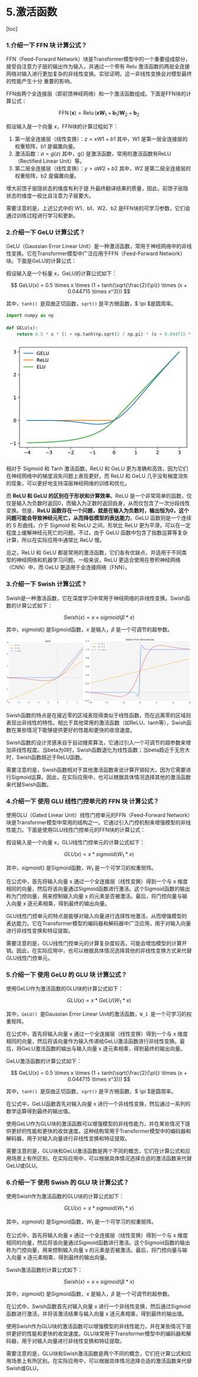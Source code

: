 # 5.激活函数

\[toc]

### 1.介绍一下 FFN 块 计算公式？

FFN（Feed-Forward Network）块是Transformer模型中的一个重要组成部分，接受自注意力子层的输出作为输入，并通过一个带有 Relu 激活函数的两层全连接网络对输入进行更加复杂的非线性变换。实验证明，这一非线性变换会对模型最终的性能产生十分 重要的影响。

FFN由两个全连接层（即前馈神经网络）和一个激活函数组成。下面是FFN块的计算公式：

$$
\operatorname{FFN}(\boldsymbol{x})=\operatorname{Relu}\left(\boldsymbol{x} \boldsymbol{W}_{1}+\boldsymbol{b}_{1}\right) \boldsymbol{W}_{2}+\boldsymbol{b}_{2}
$$

假设输入是一个向量 $x$，FFN块的计算过程如下：

1.  第一层全连接层（线性变换）：$z = xW1 + b1$    其中，W1 是第一层全连接层的权重矩阵，b1 是偏置向量。
2.  激活函数：$a = g(z)$    其中，g() 是激活函数，常用的激活函数有ReLU（Rectified Linear Unit）等。
3.  第二层全连接层（线性变换）：$y = aW2 + b2$    其中，W2 是第二层全连接层的权重矩阵，b2 是偏置向量。

增大前馈子层隐状态的维度有利于提 升最终翻译结果的质量，因此，前馈子层隐状态的维度一般比自注意力子层要大。

需要注意的是，上述公式中的 W1、b1、W2、b2 是FFN块的可学习参数，它们会通过训练过程进行学习和更新。

### 2.介绍一下 GeLU 计算公式？

GeLU（Gaussian Error Linear Unit）是一种激活函数，常用于神经网络中的非线性变换。它在Transformer模型中广泛应用于FFN（Feed-Forward Network）块。下面是GeLU的计算公式：

假设输入是一个标量 x，GeLU的计算公式如下：

$$
GeLU(x) = 0.5 \times x \times (1 + tanh(\sqrt{\frac{2}{\pi}} \times (x + 0.044715 \times x^3)))
$$

其中，`tanh() `是双曲正切函数，`sqrt()` 是平方根函数，$ \pi  $是圆周率。

```python
import numpy as np

def GELU(x):
    return 0.5 * x * (1 + np.tanh(np.sqrt(2 / np.pi) * (x + 0.044715 * np.power(x, 3))))
```

![](image/image_lfGfOdJaBd.png)

相对于 Sigmoid 和 Tanh 激活函数，ReLU 和 GeLU 更为准确和高效，因为它们在神经网络中的梯度消失问题上表现更好。而 ReLU 和 GeLU 几乎没有梯度消失的现象，可以更好地支持深层神经网络的训练和优化。

而 **ReLU 和 GeLU 的区别在于形状和计算效率**。ReLU 是一个非常简单的函数，仅仅是输入为负数时返回0，而输入为正数时返回自身，从而仅包含了一次分段线性变换。但是，**ReLU 函数存在一个问题，就是在输入为负数时，输出恒为0，这个问题可能会导致神经元死亡，从而降低模型的表达能力**。GeLU 函数则是一个连续的 S 形曲线，介于 Sigmoid 和 ReLU 之间，形状比 ReLU 更为平滑，可以在一定程度上缓解神经元死亡的问题。不过，由于 GeLU 函数中包含了指数运算等复杂计算，所以在实际应用中通常比 ReLU 慢。

总之，ReLU 和 GeLU 都是常用的激活函数，它们各有优缺点，并适用于不同类型的神经网络和机器学习问题。一般来说，ReLU 更适合使用在卷积神经网络（CNN）中，而 GeLU 更适用于全连接网络（FNN）。

### 3.介绍一下 Swish 计算公式？

Swish是一种激活函数，它在深度学习中常用于神经网络的非线性变换。Swish函数的计算公式如下：

$$
Swish(x) = x \times sigmoid(\beta * x)
$$

其中，$sigmoid()$ 是Sigmoid函数，$x$ 是输入，$\beta$ 是一个可调节的超参数。

![](image/image_fsNsrKj364.png)

Swish函数的特点是在接近零的区域表现得类似于线性函数，而在远离零的区域则表现出非线性的特性。相比于其他常用的激活函数（如ReLU、tanh等），Swish函数在某些情况下能够提供更好的性能和更快的收敛速度。

Swish函数的设计灵感来自于自动搜索算法，它通过引入一个可调节的超参数来增加非线性程度。当beta为0时，Swish函数退化为线性函数；当beta趋近于无穷大时，Swish函数趋近于ReLU函数。

需要注意的是，Swish函数相对于其他激活函数来说计算开销较大，因为它需要进行Sigmoid运算。因此，在实际应用中，也可以根据具体情况选择其他的激活函数来代替Swish函数。

### 4.介绍一下 使用 GLU 线性门控单元的 FFN 块 计算公式？

使用GLU（Gated Linear Unit）线性门控单元的FFN（Feed-Forward Network）块是Transformer模型中常用的结构之一。它通过引入门控机制来增强模型的非线性能力。下面是使用GLU线性门控单元的FFN块的计算公式：

假设输入是一个向量 x，GLU线性门控单元的计算公式如下：

$$
GLU(x) = x * sigmoid(W_1 * x)
$$

其中，$sigmoid()$ 是Sigmoid函数，$W_1$ 是一个可学习的权重矩阵。

在公式中，首先将输入向量 x 通过一个全连接层（线性变换）得到一个与 x 维度相同的向量，然后将该向量通过Sigmoid函数进行激活。这个Sigmoid函数的输出称为门控向量，用来控制输入向量 x 的元素是否被激活。最后，将门控向量与输入向量 x 逐元素相乘，得到最终的输出向量。

GLU线性门控单元的特点是能够对输入向量进行选择性地激活，从而增强模型的表达能力。它在Transformer模型的编码器和解码器中广泛应用，用于对输入向量进行非线性变换和特征提取。

需要注意的是，GLU线性门控单元的计算复杂度较高，可能会增加模型的计算开销。因此，在实际应用中，也可以根据具体情况选择其他的非线性变换方式来代替GLU线性门控单元。

### 5.介绍一下 使用 GeLU 的 GLU 块 计算公式？

使用GeLU作为激活函数的GLU块的计算公式如下：

$$
GLU(x) = x * GeLU(W_1 * x)
$$

其中，`GeLU() `是Gaussian Error Linear Unit的激活函数，`W_1 `是一个可学习的权重矩阵。

在公式中，首先将输入向量 x 通过一个全连接层（线性变换）得到一个与 x 维度相同的向量，然后将该向量作为输入传递给GeLU激活函数进行非线性变换。最后，将GeLU激活函数的输出与输入向量 x 逐元素相乘，得到最终的输出向量。

GeLU激活函数的计算公式如下：

$$
GeLU(x) = 0.5 \times x \times (1 + tanh(\sqrt{\frac{2}{\pi}} \times (x + 0.044715 \times x^3)))
$$

其中，`tanh() `是双曲正切函数，`sqrt()` 是平方根函数，$ \pi  $是圆周率。

在公式中，GeLU函数首先对输入向量 x 进行一个非线性变换，然后通过一系列的数学运算得到最终的输出值。

使用GeLU作为GLU块的激活函数可以增强模型的非线性能力，并在某些情况下提供更好的性能和更快的收敛速度。这种结构常用于Transformer模型中的编码器和解码器，用于对输入向量进行非线性变换和特征提取。

需要注意的是，GLU块和GeLU激活函数是两个不同的概念，它们在计算公式和应用场景上有所区别。在实际应用中，可以根据具体情况选择合适的激活函数来代替GeLU或GLU。

### 6.介绍一下 使用 Swish 的 GLU 块 计算公式？

使用Swish作为激活函数的GLU块的计算公式如下：

$$
GLU(x) = x * sigmoid(W_1 * x)
$$

其中，$sigmoid()$ 是Sigmoid函数，$W_1$ 是一个可学习的权重矩阵。

在公式中，首先将输入向量 x 通过一个全连接层（线性变换）得到一个与 x 维度相同的向量，然后将该向量通过Sigmoid函数进行激活。这个Sigmoid函数的输出称为门控向量，用来控制输入向量 x 的元素是否被激活。最后，将门控向量与输入向量 x 逐元素相乘，得到最终的输出向量。

Swish激活函数的计算公式如下：

$$
Swish(x) = x \times sigmoid(\beta * x)
$$

其中，$sigmoid()$ 是Sigmoid函数，$x$ 是输入，$\beta$ 是一个可调节的超参数。

在公式中，Swish函数首先对输入向量 x 进行一个非线性变换，然后通过Sigmoid函数进行激活，并将该激活结果与输入向量 x 逐元素相乘，得到最终的输出值。

使用Swish作为GLU块的激活函数可以增强模型的非线性能力，并在某些情况下提供更好的性能和更快的收敛速度。GLU块常用于Transformer模型中的编码器和解码器，用于对输入向量进行非线性变换和特征提取。

需要注意的是，GLU块和Swish激活函数是两个不同的概念，它们在计算公式和应用场景上有所区别。在实际应用中，可以根据具体情况选择合适的激活函数来代替Swish或GLU。
